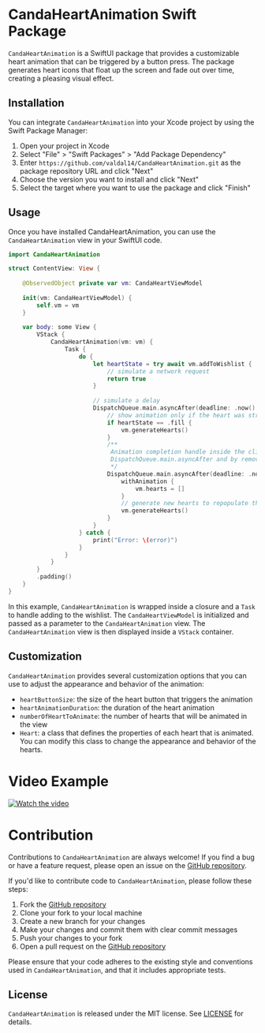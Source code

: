 # CandaHeartAnimation Swift Package

`CandaHeartAnimation` is a SwiftUI package that provides a customizable heart animation that can be triggered by a button press. The package generates heart icons that float up the screen and fade out over time, creating a pleasing visual effect.

## Installation

You can integrate `CandaHeartAnimation` into your Xcode project by using the Swift Package Manager:

1. Open your project in Xcode
2. Select "File" > "Swift Packages" > "Add Package Dependency"
3. Enter `https://github.com/valdal14/CandaHeartAnimation.git` as the package repository URL and click "Next"
4. Choose the version you want to install and click "Next"
5. Select the target where you want to use the package and click "Finish"

## Usage

Once you have installed CandaHeartAnimation, you can use the `CandaHeartAnimation` view in your SwiftUI code.

```swift
import CandaHeartAnimation

struct ContentView: View {
	
	@ObservedObject private var vm: CandaHeartViewModel
	
	init(vm: CandaHeartViewModel) {
		self.vm = vm
	}
	
	var body: some View {
		VStack {
			CandaHeartAnimation(vm: vm) {
				Task {
					do {
						let heartState = try await vm.addToWishlist {
							// simulate a network request
							return true
						}
						
						// simulate a delay
						DispatchQueue.main.asyncAfter(deadline: .now() + 1) {
							// show animation only if the heart was stroke
							if heartState == .fill {
								vm.generateHearts()
							}
							/**
							 Animation completion handle inside the client using the
							 DispatchQueue.main.asyncAfter and by removing the hearts
							 */
							DispatchQueue.main.asyncAfter(deadline: .now() + vm.heartAnimationDuration + 0.1) {
								withAnimation {
									vm.hearts = []
								}
								// generate new hearts to repopulate the array
								vm.generateHearts()
							}
						}
					} catch {
						print("Error: \(error)")
					}
				}
			}
		}
		.padding()
	}
}
```

In this example, `CandaHeartAnimation` is wrapped inside a closure and a `Task` to handle adding to the wishlist. The `CandaHeartViewModel` is initialized and passed as a parameter to the `CandaHeartAnimation` view. The `CandaHeartAnimation` view is then displayed inside a `VStack` container. 

## Customization

`CandaHeartAnimation` provides several customization options that you can use to adjust the appearance and behavior of the animation:

- `heartButtonSize`: the size of the heart button that triggers the animation
- `heartAnimationDuration`: the duration of the heart animation
- `numberOfHeartToAnimate`: the number of hearts that will be animated in the view
- `Heart`: a class that defines the properties of each heart that is animated. You can modify this class to change the appearance and behavior of the hearts.

# Video Example
[![Watch the video](https://raw.githubusercontent.com/valdal14/Memorize/main/CandaAnimation.png)](https://youtu.be/DBBa_Bnsa4U)

# Contribution

Contributions to `CandaHeartAnimation` are always welcome! If you find a bug or have a feature request, please open an issue on the [GitHub repository](https://github.com/valdal14/CandaHeartAnimation/issues).

If you'd like to contribute code to `CandaHeartAnimation`, please follow these steps:

1. Fork the [GitHub repository](https://github.com/valdal14/CandaHeartAnimation)
2. Clone your fork to your local machine
3. Create a new branch for your changes
4. Make your changes and commit them with clear commit messages
5. Push your changes to your fork
6. Open a pull request on the [GitHub repository](https://github.com/valdal14/CandaHeartAnimation)

Please ensure that your code adheres to the existing style and conventions used in `CandaHeartAnimation`, and that it includes appropriate tests.

## License

`CandaHeartAnimation` is released under the MIT license. See [LICENSE](https://github.com/valdal14/CandaHeartAnimation/blob/main/LICENSE) for details.
